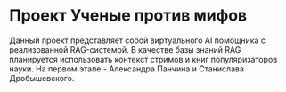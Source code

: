 # Проект Ученые против мифов
Данный проект представляет собой виртуального AI помощника с реализованной RAG-системой. 
В качестве базы знаний RAG планируется использовать контекст стримов и книг популяризаторов науки.
На первом этапе - Александра Панчина и Станислава Дробышевского.